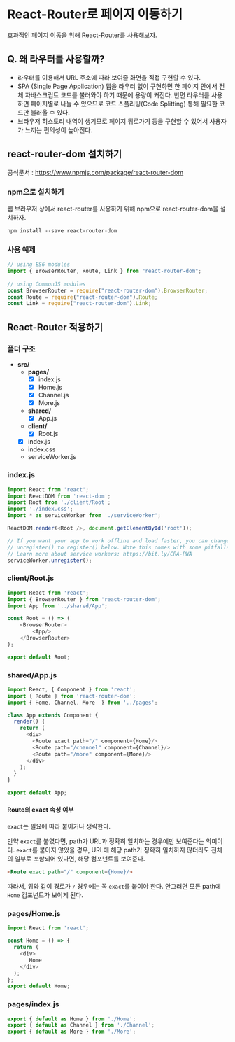 # React-Router로 페이지 이동하기

효과적인 페이지 이동을 위해 React-Router를 사용해보자.

## Q. 왜 라우터를 사용할까?

- 라우터를 이용해서 URL 주소에 따라 보여줄 화면을 직접 구현할 수 있다.
- SPA (Single Page Application) 앱을 라우터 없이 구현하면 한 페이지 안에서 전체 자바스크립트 코드를 불러와야 하기 때문에 용량이 커진다. 반면 라우터를 사용하면 페이지별로 나눌 수 있으므로 코드 스플리팅(Code Splitting) 통해 필요한 코드만 불러올 수 있다.
- 브라우저 히스토리 내역이 생기므로 페이지 뒤로가기 등을 구현할 수 있어서 사용자가 느끼는 편의성이 높아진다.


## react-router-dom 설치하기

공식문서 : https://www.npmjs.com/package/react-router-dom

### npm으로 설치하기 

웹 브라우저 상에서 react-router를 사용하기 위해 npm으로 react-router-dom을 설치하자.

```
npm install --save react-router-dom
```

### 사용 예제

```javascript
// using ES6 modules
import { BrowserRouter, Route, Link } from "react-router-dom";
 
// using CommonJS modules
const BrowserRouter = require("react-router-dom").BrowserRouter;
const Route = require("react-router-dom").Route;
const Link = require("react-router-dom").Link;
```

## React-Router 적용하기

### 폴더 구조

- **src/**
    - **pages/**
        - [x] index.js
        - [x] Home.js
        - [x] Channel.js
        - [x] More.js
    - **shared/**
        - [x] App.js
    - **client/**
        - [x] Root.js
    - [x] index.js
    - index.css
    - serviceWorker.js

### index.js

```javascript
import React from 'react';
import ReactDOM from 'react-dom';
import Root from './client/Root';
import './index.css';
import * as serviceWorker from './serviceWorker';

ReactDOM.render(<Root />, document.getElementById('root'));

// If you want your app to work offline and load faster, you can change
// unregister() to register() below. Note this comes with some pitfalls.
// Learn more about service workers: https://bit.ly/CRA-PWA
serviceWorker.unregister();
```

### client/Root.js

```javascript
import React from 'react';
import { BrowserRouter } from 'react-router-dom';
import App from '../shared/App';

const Root = () => (
    <BrowserRouter>
        <App/>
    </BrowserRouter>
);

export default Root;
```

### shared/App.js

```javascript
import React, { Component } from 'react';
import { Route } from 'react-router-dom';
import { Home, Channel, More  } from '../pages';

class App extends Component {
  render() {
    return (
      <div>
        <Route exact path="/" component={Home}/>
        <Route path="/channel" component={Channel}/>
        <Route path="/more" component={More}/>
      </div>
    );
  }
}

export default App;
```

#### Route의 exact 속성 여부

`exact`는 필요에 따라 붙이거나 생략한다.

만약 `exact`를 붙였다면, path가 URL과 정확히 일치하는 경우에만 보여준다는 의미이다.  `exact`를 붙이지 않았을 경우, URL에 해당 path가 정확히 일치하지 않더라도 전체의 일부로 포함되어 있다면, 해당 컴포넌트를 보여준다.

```html
<Route exact path="/" component={Home}/>
```
따라서, 위와 같이 경로가 `/` 경우에는 꼭 `exact`를 붙여야 한다. 안그러면 모든 path에 `Home` 컴포넌트가 보이게 된다.

### pages/Home.js

```javascript
import React from 'react';

const Home = () => {
  return (
    <div>
       Home
    </div>
  );
};
export default Home;
```

### pages/index.js

```javascript
export { default as Home } from './Home';
export { default as Channel } from './Channel';
export { default as More } from './More';
```
